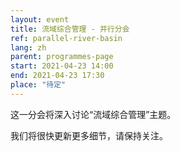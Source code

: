 ```yaml
---
layout: event
title: 流域综合管理 - 并行分会
ref: parallel-river-basin
lang: zh
parent: programmes-page
start: 2021-04-23 14:00
end: 2021-04-23 17:30
place: "待定"
---
```

这一分会将深入讨论“流域综合管理”主题。

我们将很快更新更多细节，请保持关注。
